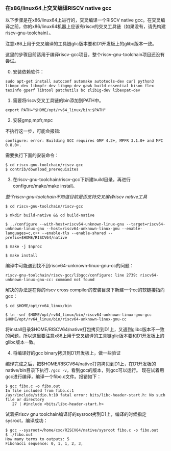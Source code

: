 ### 在x86/linux64上交叉编译RISCV native gcc

以下步骤是在x86/linux64上进行的，交叉编译一个RISCV native gcc。在交叉编译之前，你的x86/linux64机器上应该有riscv的交叉工具链（如果没有，请先构建riscv-gnu-toolchain）。

注意x86上用于交叉编译的工具链glic版本要和D1开发板上的glibc版本一致。

这里的步骤目前适用于编译riscv-gcc项目，整个riscv-gnu-toolchain项目还没有尝试。

0. 安装依赖软件：

```shell
sudo apt-get install autoconf automake autotools-dev curl python3 libmpc-dev libmpfr-dev libgmp-dev gawk build-essential bison flex texinfo gperf libtool patchutils bc zlib1g-dev libexpat-dev
```

1. 需要将riscv交叉工具链的bin添加到PATH中。

```shell
export PATH="$HOME/opt/rv64_linux/bin:$PATH"
```

2. 安装gmp,mpfr,mpc

不执行这一步，可能会报错:
```shell
configure: error: Building GCC requires GMP 4.2+, MPFR 3.1.0+ and MPC 0.8.0+.
```
需要执行下面的安装命令：
```shell
$ cd riscv-gnu-toolchain/riscv-gcc
$ contrib/download_prerequisites
```

3. 在riscv-gnu-toolchain/riscv-gcc下新建build目录，再进行configure/make/make install。

*整个riscv-gnu-toolchain不知道目前是否支持交叉编译riscv native工具*

```shell
$ cd riscv-gnu-toolchain/riscv-gcc

$ mkdir build-native && cd build-native

$ ../configure --with-host=riscv64-unknown-linux-gnu --target=riscv64-unknown-linux-gnu --host=riscv64-unknown-linux-gnu --enable-languages=c,c++ --enable-tls --enable-shared --prefix=$HOME/RISCV64/native

$ make -j $nproc

$ make install
```

编译中可能遇到找不到riscv64-unknown-linux-gnu-cc的问题：
```shell
riscv-gnu-toolchain/riscv-gcc/libgcc/configure: line 2739: riscv64-unknown-linux-gnu-cc: command not found
```
解决的办法是在你的riscv cross compiler的安装目录下新建一个cc的软链接指向gcc：
```shell
$ cd $HOME/opt/rv64_linux/bin

$ ln -snf $HOME/opt/rv64_linux/bin/riscv64-unknown-linux-gnu-gcc $HOME/opt/rv64_linux/bin/riscv64-unknown-linux-gnu-cc
```

将install目录$HOME/RISCV64/native打包拷贝到D1上，又遇到glibc版本不一致的问题，所以这里要注意x86上用于交叉编译的工具链glic版本要和D1开发板上的glibc版本一致。

4. 将编译好的gcc binary拷贝到D1开发板上，做一些验证

编译完成之后，把$HOME/RISCV64/native打包拷贝到D1上，在D1开发板的native/bin目录下执行`./gcc -v`，看到gcc的版本，则gcc可以运行。
现在试着用gcc进行编译，编译一个fibo.c文件。报错如下：

```shell
$ gcc fibo.c -o fibo.out
In file included from fibo.c:1
/usr/include/stdio.h:10 fatal error: bits/libc-header-start.h: No such file or directory
   27 | #include <bits/libc-header-start.h>
```

试着把riscv gnu toolchain编译好的sysroot拷到D1上，编译的时候指定sysroot，编译成功：

```shell
$ gcc --sysroot=/home/cxo/RISCV64/native/sysroot fibo.c -o fibo.out
$ ./fibo.out
How many terms to outputs: 5
Fibonacci sequence: 0, 1, 1, 2, 3,
```
